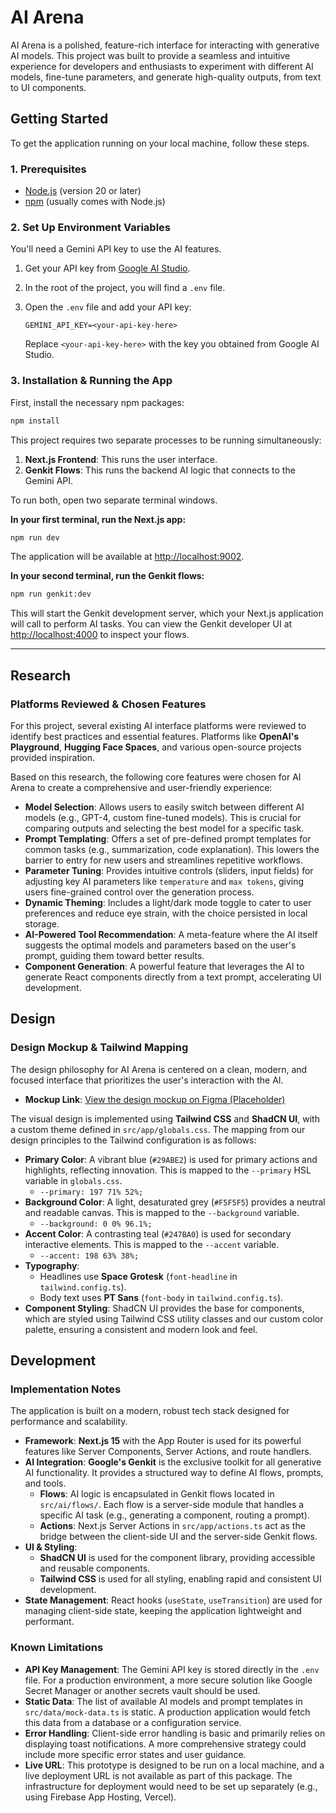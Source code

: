 # AI Arena

AI Arena is a polished, feature-rich interface for interacting with generative AI models. This project was built to provide a seamless and intuitive experience for developers and enthusiasts to experiment with different AI models, fine-tune parameters, and generate high-quality outputs, from text to UI components.

## Getting Started

To get the application running on your local machine, follow these steps.

### 1. Prerequisites

- [Node.js](https://nodejs.org/) (version 20 or later)
- [npm](https://www.npmjs.com/) (usually comes with Node.js)

### 2. Set Up Environment Variables

You'll need a Gemini API key to use the AI features.

1.  Get your API key from [Google AI Studio](https://aistudio.google.com/app/apikey).
2.  In the root of the project, you will find a `.env` file.
3.  Open the `.env` file and add your API key:

    ```
    GEMINI_API_KEY=<your-api-key-here>
    ```

    Replace `<your-api-key-here>` with the key you obtained from Google AI Studio.

### 3. Installation & Running the App

First, install the necessary npm packages:

```bash
npm install
```

This project requires two separate processes to be running simultaneously:

1.  **Next.js Frontend**: This runs the user interface.
2.  **Genkit Flows**: This runs the backend AI logic that connects to the Gemini API.

To run both, open two separate terminal windows.

**In your first terminal, run the Next.js app:**

```bash
npm run dev
```

The application will be available at [http://localhost:9002](http://localhost:9002).

**In your second terminal, run the Genkit flows:**

```bash
npm run genkit:dev
```

This will start the Genkit development server, which your Next.js application will call to perform AI tasks. You can view the Genkit developer UI at [http://localhost:4000](http://localhost:4000) to inspect your flows.

---

## Research

### Platforms Reviewed & Chosen Features

For this project, several existing AI interface platforms were reviewed to identify best practices and essential features. Platforms like **OpenAI's Playground**, **Hugging Face Spaces**, and various open-source projects provided inspiration.

Based on this research, the following core features were chosen for AI Arena to create a comprehensive and user-friendly experience:

-   **Model Selection**: Allows users to easily switch between different AI models (e.g., GPT-4, custom fine-tuned models). This is crucial for comparing outputs and selecting the best model for a specific task.
-   **Prompt Templating**: Offers a set of pre-defined prompt templates for common tasks (e.g., summarization, code explanation). This lowers the barrier to entry for new users and streamlines repetitive workflows.
-   **Parameter Tuning**: Provides intuitive controls (sliders, input fields) for adjusting key AI parameters like `temperature` and `max tokens`, giving users fine-grained control over the generation process.
-   **Dynamic Theming**: Includes a light/dark mode toggle to cater to user preferences and reduce eye strain, with the choice persisted in local storage.
-   **AI-Powered Tool Recommendation**: A meta-feature where the AI itself suggests the optimal models and parameters based on the user's prompt, guiding them toward better results.
-   **Component Generation**: A powerful feature that leverages the AI to generate React components directly from a text prompt, accelerating UI development.

## Design

### Design Mockup & Tailwind Mapping

The design philosophy for AI Arena is centered on a clean, modern, and focused interface that prioritizes the user's interaction with the AI.

-   **Mockup Link**: [View the design mockup on Figma (Placeholder)](https://www.figma.com/proto/your-mockup-link-here)

The visual design is implemented using **Tailwind CSS** and **ShadCN UI**, with a custom theme defined in `src/app/globals.css`. The mapping from our design principles to the Tailwind configuration is as follows:

-   **Primary Color**: A vibrant blue (`#29ABE2`) is used for primary actions and highlights, reflecting innovation. This is mapped to the `--primary` HSL variable in `globals.css`.
    -   `--primary: 197 71% 52%;`
-   **Background Color**: A light, desaturated grey (`#F5F5F5`) provides a neutral and readable canvas. This is mapped to the `--background` variable.
    -   `--background: 0 0% 96.1%;`
-   **Accent Color**: A contrasting teal (`#247BA0`) is used for secondary interactive elements. This is mapped to the `--accent` variable.
    -   `--accent: 198 63% 38%;`
-   **Typography**:
    -   Headlines use **Space Grotesk** (`font-headline` in `tailwind.config.ts`).
    -   Body text uses **PT Sans** (`font-body` in `tailwind.config.ts`).
-   **Component Styling**: ShadCN UI provides the base for components, which are styled using Tailwind CSS utility classes and our custom color palette, ensuring a consistent and modern look and feel.

## Development

### Implementation Notes

The application is built on a modern, robust tech stack designed for performance and scalability.

-   **Framework**: **Next.js 15** with the App Router is used for its powerful features like Server Components, Server Actions, and route handlers.
-   **AI Integration**: **Google's Genkit** is the exclusive toolkit for all generative AI functionality. It provides a structured way to define AI flows, prompts, and tools.
    -   **Flows**: AI logic is encapsulated in Genkit flows located in `src/ai/flows/`. Each flow is a server-side module that handles a specific AI task (e.g., generating a component, routing a prompt).
    -   **Actions**: Next.js Server Actions in `src/app/actions.ts` act as the bridge between the client-side UI and the server-side Genkit flows.
-   **UI & Styling**:
    -   **ShadCN UI** is used for the component library, providing accessible and reusable components.
    -   **Tailwind CSS** is used for all styling, enabling rapid and consistent UI development.
-   **State Management**: React hooks (`useState`, `useTransition`) are used for managing client-side state, keeping the application lightweight and performant.

### Known Limitations

-   **API Key Management**: The Gemini API key is stored directly in the `.env` file. For a production environment, a more secure solution like Google Secret Manager or another secrets vault should be used.
-   **Static Data**: The list of available AI models and prompt templates in `src/data/mock-data.ts` is static. A production application would fetch this data from a database or a configuration service.
-   **Error Handling**: Client-side error handling is basic and primarily relies on displaying toast notifications. A more comprehensive strategy could include more specific error states and user guidance.
-   **Live URL**: This prototype is designed to be run on a local machine, and a live deployment URL is not available as part of this package. The infrastructure for deployment would need to be set up separately (e.g., using Firebase App Hosting, Vercel).